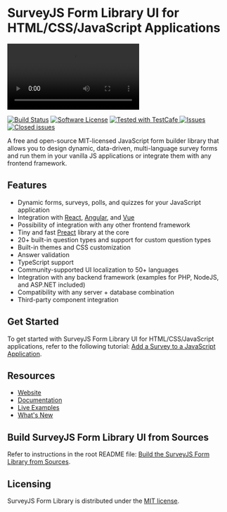 # SurveyJS Form Library UI for HTML/CSS/JavaScript Applications

<video src="https://github.com/surveyjs/survey-library/assets/22315929/b24a68bf-d703-4096-835b-752f5f610aa6"></video>

[![Build Status](https://dev.azure.com/SurveyJS/SurveyJS%20Integration%20Tests/_apis/build/status/SurveyJS%20Library?branchName=master)](https://dev.azure.com/SurveyJS/SurveyJS%20Integration%20Tests/_build/latest?definitionId=7&branchName=master)
[![Software License](https://img.shields.io/badge/license-MIT-brightgreen.svg?style=flat)](LICENSE)
<a href="https://github.com/DevExpress/testcafe">
<img alt="Tested with TestCafe" src="https://img.shields.io/badge/tested%20with-TestCafe-2fa4cf.svg">
</a>
<a href="https://github.com/surveyjs/survey-library/issues">
<img alt="Issues" title="Open Issues" src="https://img.shields.io/github/issues/surveyjs/survey-library.svg">
</a>
<a href="https://github.com/surveyjs/survey-library/issues?utf8=%E2%9C%93&q=is%3Aissue+is%3Aclosed+">
<img alt="Closed issues" title="Closed Issues" src="https://img.shields.io/github/issues-closed/surveyjs/survey-library.svg">
</a>

A free and open-source MIT-licensed JavaScript form builder library that allows you to design dynamic, data-driven, multi-language survey forms and run them in your vanilla JS applications or integrate them with any frontend framework.

## Features

- Dynamic forms, surveys, polls, and quizzes for your JavaScript application
- Integration with [React](https://www.npmjs.com/package/survey-react-ui), [Angular](https://www.npmjs.com/package/survey-angular-ui), and [Vue](https://www.npmjs.com/package/survey-vue3-ui)
- Possibility of integration with any other frontend framework
- Tiny and fast [Preact](https://preactjs.com/) library at the core
- 20+ built-in question types and support for custom question types
- Built-in themes and CSS customization
- Answer validation
- TypeScript support
- Community-supported UI localization to 50+ languages
- Integration with any backend framework (examples for PHP, NodeJS, and ASP.NET included)
- Compatibility with any server + database combination
- Third-party component integration

## Get Started

To get started with SurveyJS Form Library UI for HTML/CSS/JavaScript applications, refer to the following tutorial: [Add a Survey to a JavaScript Application](https://surveyjs.io/form-library/documentation/get-started-html-css-javascript).

## Resources

- [Website](https://surveyjs.io/)
- [Documentation](https://surveyjs.io/form-library/documentation/overview)
- [Live Examples](https://surveyjs.io/form-library/examples/nps-question/)
- [What's New](https://surveyjs.io/WhatsNew)

## Build SurveyJS Form Library UI from Sources

Refer to instructions in the root README file: [Build the SurveyJS Form Library from Sources](https://github.com/surveyjs/survey-library#build-the-surveyjs-form-library-from-sources).

## Licensing

SurveyJS Form Library is distributed under the [MIT license](https://github.com/surveyjs/survey-library/blob/master/LICENSE).